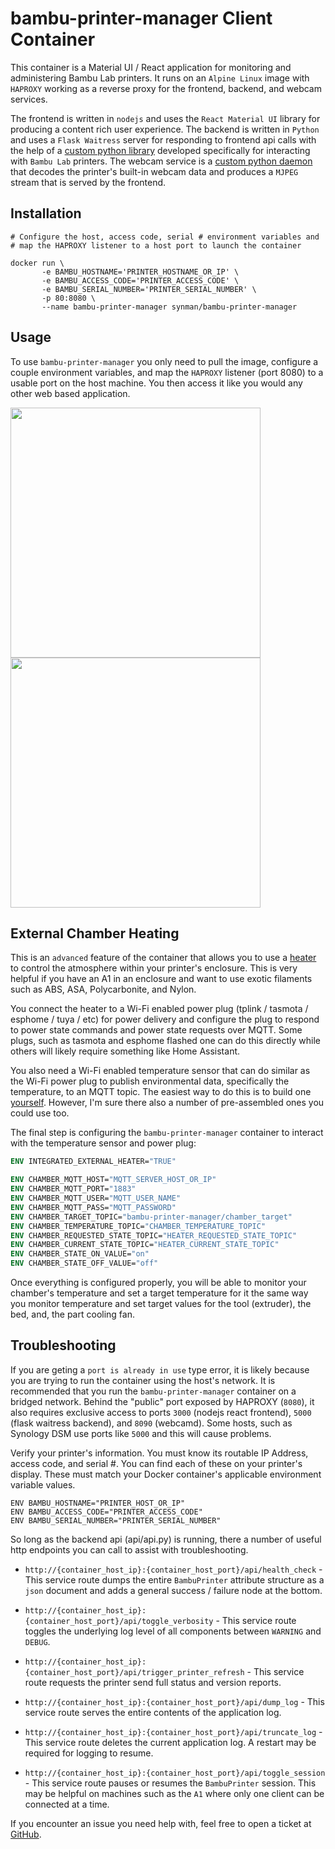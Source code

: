 # bambu-printer-manager Client Container
This container is a Material UI / React application for monitoring and administering Bambu Lab printers.  It runs on an `Alpine Linux` image with `HAPROXY` working as a reverse proxy for the frontend, backend, and webcam services.

The frontend is written in `nodejs` and uses the `React Material UI` library for producing a content rich user experience.  The backend is written in `Python` and uses a `Flask Waitress` server for responding to frontend api calls with the help of a [custom python library](https://github.com/synman/bambu-printer-manager) developed specifically for interacting with `Bambu Lab` printers. The webcam service is a [custom python daemon](https://github.com/synman/webcamd/tree/bambu) that decodes the printer's built-in webcam data and produces a `MJPEG` stream that  is served by the frontend.

## Installation
```
# Configure the host, access code, serial # environment variables and 
# map the HAPROXY listener to a host port to launch the container

docker run \
       -e BAMBU_HOSTNAME='PRINTER_HOSTNAME_OR_IP' \
       -e BAMBU_ACCESS_CODE='PRINTER_ACCESS_CODE' \
       -e BAMBU_SERIAL_NUMBER='PRINTER_SERIAL_NUMBER' \
       -p 80:8080 \
       --name bambu-printer-manager synman/bambu-printer-manager
```
## Usage
To use `bambu-printer-manager` you only need to pull the image, configure a couple environment variables, and map the `HAPROXY` listener (port 8080) to a usable port on the host machine.  You then access it like you would any other web based application.

<p float="center">
  <img src="https://github.com/synman/bambu-printer-manager/assets/1299716/87d484eb-2ea0-44d0-9711-ddf91ccd8edd" width="400px" />
  <img src="https://github.com/synman/bambu-printer-manager/assets/1299716/3a089d35-5c30-4eb0-b5e2-849ca076c632" width="400px" /> 
</p>

## External Chamber Heating
This is an `advanced` feature of the container that allows you to use a [heater](https://www.amazon.com/Safety-Energy-saving-Portable-Desktop-Electric/dp/B07573FKSG?th=1) to control the atmosphere within your printer's enclosure. This is very helpful if you have an A1 in an enclosure and want to use 
exotic filaments such as ABS, ASA, Polycarbonite, and Nylon.

You connect the heater to a Wi-Fi enabled power plug (tplink / tasmota / esphome / tuya / etc) for power delivery and configure the plug to respond to 
power state commands and power state requests over MQTT.  Some plugs, such as tasmota and esphome flashed one can do this directly while others will
likely require something like Home Assistant.

You also need a Wi-Fi enabled temperature sensor that can do similar as the Wi-Fi power plug to publish environmental data, specifically the temperature, 
to an MQTT topic.  The easiest way to do this is to build one [yourself](https://github.com/synman/bme280).  However, I'm sure there also a number of pre-assembled ones you could use too.

The final step is configuring the `bambu-printer-manager` container to interact with the temperature sensor and power plug:
```dockerfile
ENV INTEGRATED_EXTERNAL_HEATER="TRUE"

ENV CHAMBER_MQTT_HOST="MQTT_SERVER_HOST_OR_IP"
ENV CHAMBER_MQTT_PORT="1883"
ENV CHAMBER_MQTT_USER="MQTT_USER_NAME"
ENV CHAMBER_MQTT_PASS="MQTT_PASSWORD"
ENV CHAMBER_TARGET_TOPIC="bambu-printer-manager/chamber_target"
ENV CHAMBER_TEMPERATURE_TOPIC="CHAMBER_TEMPERATURE_TOPIC"
ENV CHAMBER_REQUESTED_STATE_TOPIC="HEATER_REQUESTED_STATE_TOPIC"
ENV CHAMBER_CURRENT_STATE_TOPIC="HEATER_CURRENT_STATE_TOPIC"
ENV CHAMBER_STATE_ON_VALUE="on"
ENV CHAMBER_STATE_OFF_VALUE="off"
```
Once everything is configured properly, you will be able to monitor your chamber's temperature and set a target temperature for it the same 
way you monitor temperature and set target values for the tool (extruder), the bed, and, the part cooling fan.

## Troubleshooting
If you are geting a `port is already in use` type error, it is likely because you are trying to run the container using the host's 
network.  It is recommended that you run the `bambu-printer-manager` container on a bridged network.  Behind the "public" port exposed by
HAPROXY (`8080`), it also requires exclusive access to ports `3000` (nodejs react frontend), `5000` (flask waitress backend), and 
`8090` (webcamd).  Some hosts, such as Synology DSM use ports like `5000` and this will cause problems.

Verify your printer's information.  You must know its routable IP Address, access code, and serial #. You can find each of these on 
your printer's display.  These must match your Docker container's applicable environment variable values.
```docker
ENV BAMBU_HOSTNAME="PRINTER_HOST_OR_IP"
ENV BAMBU_ACCESS_CODE="PRINTER_ACCESS_CODE"
ENV BAMBU_SERIAL_NUMBER="PRINTER_SERIAL_NUMBER"
```
So long as the backend api (api/api.py) is running, there a number of useful http endpoints you can call to assist with troubleshooting.

* `http://{container_host_ip}:{container_host_port}/api/health_check` - This service route dumps the entire `BambuPrinter` attribute 
structure as a `json` document and adds a general success / failure node at the bottom.

* `http://{container_host_ip}:{container_host_port}/api/toggle_verbosity` - This service route toggles the underlying log level of all components between `WARNING` and `DEBUG`.  

* `http://{container_host_ip}:{container_host_port}/api/trigger_printer_refresh` - This service route requests the printer send full status and version 
reports.

* `http://{container_host_ip}:{container_host_port}/api/dump_log` - This service route serves the entire contents of the application log.

* `http://{container_host_ip}:{container_host_port}/api/truncate_log` - This service route deletes the current application log.  A restart may be 
required for logging to resume.

* `http://{container_host_ip}:{container_host_port}/api/toggle_session` - This service route pauses or resumes the `BambuPrinter` session.  This may be 
helpful on machines such as the `A1` where only one client can be connected at a time.

If you encounter an issue you need help with, feel free to open a ticket at [GitHub](https://github.com/synman/bambu-printer-manager/issues).